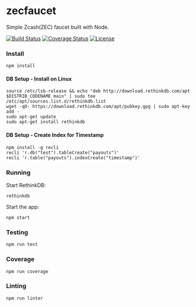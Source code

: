 # zecfaucet
Simple Zcash(ZEC) faucet built with Node.

[![Build Status](https://travis-ci.org/super3/zecfaucet.svg?branch=master)](https://travis-ci.org/super3/zecfaucet)
[![Coverage Status](https://coveralls.io/repos/github/super3/zecfaucet/badge.svg?branch=master)](https://coveralls.io/github/super3/zecfaucet?branch=master)
[![License](https://img.shields.io/badge/license-AGPLv3-blue.svg?label=license)](https://github.com/Storj/super3/zecfaucet/blob/master/LICENSE)

### Install
```
npm install
```

#### DB Setup - Install on Linux
```
source /etc/lsb-release && echo "deb http://download.rethinkdb.com/apt $DISTRIB_CODENAME main" | sudo tee /etc/apt/sources.list.d/rethinkdb.list
wget -qO- https://download.rethinkdb.com/apt/pubkey.gpg | sudo apt-key add -
sudo apt-get update
sudo apt-get install rethinkdb
```

#### DB Setup - Create Index for Timestamp
```
npm install -g recli
recli 'r.db("test").tableCreate("payouts")'
recli 'r.table("payouts").indexCreate("timestamp")'
```

### Running
Start RethinkDB:
```
rethinkdb
```

Start the app:
```
npm start
```

### Testing
```
npm run test
```

### Coverage
```
npm run coverage
```

### Linting
```
npm run linter
```
